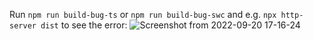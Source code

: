 Run `npm run build-bug-ts` or `npm run build-bug-swc` and e.g. `npx http-server dist` to see the error:
![Screenshot from 2022-09-20 17-16-24](https://user-images.githubusercontent.com/10922421/191297482-5c714684-ec1a-42cd-bce6-3d645edcbd94.png)

